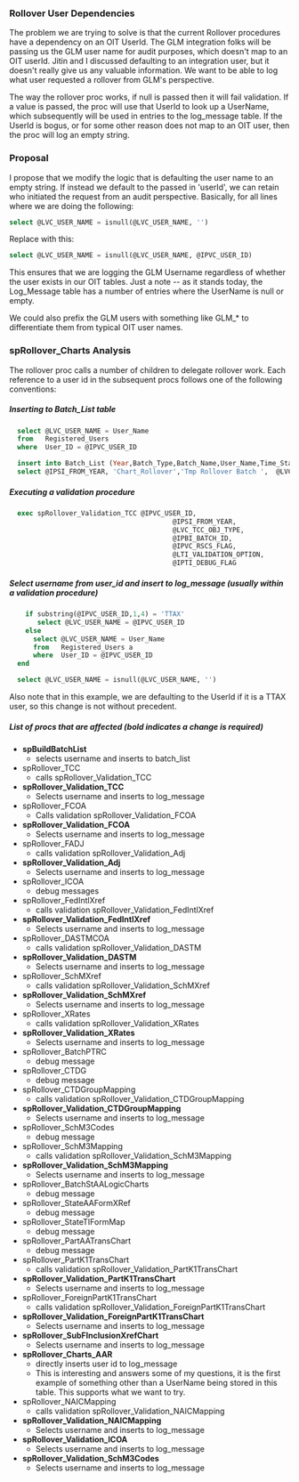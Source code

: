 ### Rollover User Dependencies

The problem we are trying to solve is that the current Rollover procedures have a dependency on an OIT UserId. The GLM integration folks will be passing us the GLM user name for audit purposes, which doesn't map to an OIT userId. Jitin and I discussed defaulting to an integration user, but it doesn't really give us any valuable information. We want to be able to log what user requested a rollover from GLM's perspective. 

The way the rollover proc works, if null is passed then it will fail validation. If a value is passed, the proc will use that UserId to look up a UserName, which subsequently will be used in entries to the log_message table. If the UserId is bogus, or for some other reason does not map to an OIT user, then the proc will log an empty string.

### Proposal

I propose that we modify the logic that is defaulting the user name to an empty string. If instead we default to the passed in 'userId', we can retain who initiated the request from an audit perspective. Basically, for all lines where we are doing the following:

```sql
select @LVC_USER_NAME = isnull(@LVC_USER_NAME, '')
```

Replace with this:

```sql
select @LVC_USER_NAME = isnull(@LVC_USER_NAME, @IPVC_USER_ID)
```

This ensures that we are logging the GLM Username regardless of whether the user exists in our OIT tables. Just a note -- as it stands today, the Log_Message table has a number of entries where the UserName is null or empty. 

We could also prefix the GLM users with something like GLM_* to differentiate them from typical OIT user names. 

### spRollover_Charts Analysis

The rollover proc calls a number of children to delegate rollover work. Each reference to a user id in the subsequent procs follows one of the following conventions:

##### Inserting to Batch_List table

```sql
  select @LVC_USER_NAME = User_Name
  from   Registered_Users
  where  User_ID = @IPVC_USER_ID

  insert into Batch_List (Year,Batch_Type,Batch_Name,User_Name,Time_Stamp)
  select @IPSI_FROM_YEAR, 'Chart_Rollover','Tmp Rollover Batch ',  @LVC_USER_NAME, getdate()
```
##### Executing a validation procedure
```sql
  exec spRollover_Validation_TCC @IPVC_USER_ID,
                                         @IPSI_FROM_YEAR,
                                         @LVC_TCC_OBJ_TYPE,
                                         @IPBI_BATCH_ID,
                                         @IPVC_RSCS_FLAG,
                                         @LTI_VALIDATION_OPTION,
                                         @IPTI_DEBUG_FLAG
```

##### Select username from user_id and insert to log_message (usually within a validation procedure)

```sql
    if substring(@IPVC_USER_ID,1,4) = 'TTAX'
       select @LVC_USER_NAME = @IPVC_USER_ID
    else
      select @LVC_USER_NAME = User_Name
      from   Registered_Users a
      where  User_ID = @IPVC_USER_ID
  end

  select @LVC_USER_NAME = isnull(@LVC_USER_NAME, '')
```

Also note that in this example, we are defaulting to the UserId if it is a TTAX user, so this change is not without precedent. 

##### List of procs that are affected (bold indicates a change is required)

* **spBuildBatchList**
	* selects username and inserts to batch_list
* spRollover_TCC
	* calls spRollover_Validation_TCC
* **spRollover_Validation_TCC**
	* Selects username and inserts to log_message
* spRollover_FCOA
	* Calls validation spRollover_Validation_FCOA
* **spRollover_Validation_FCOA**
	* Selects username and inserts to log_message
* spRollover_FADJ
	* calls validation spRollover_Validation_Adj
* **spRollover_Validation_Adj**
	* Selects username and inserts to log_message
* spRollover_ICOA
	* debug messages
* spRollover_FedIntlXref
	* calls validation spRollover_Validation_FedIntlXref
* **spRollover_Validation_FedIntlXref**
	* Selects username and inserts to log_message
* spRollover_DASTMCOA
	* calls validation spRollover_Validation_DASTM
* **spRollover_Validation_DASTM**
	* Selects username and inserts to log_message
* spRollover_SchMXref
	* calls validation spRollover_Validation_SchMXref
* **spRollover_Validation_SchMXref**
	* Selects username and inserts to log_message
* spRollover_XRates
	* calls validation spRollover_Validation_XRates
* **spRollover_Validation_XRates**
	* Selects username and inserts to log_message
* spRollover_BatchPTRC
	* debug message
* spRollover_CTDG
	* debug message
* spRollover_CTDGroupMapping
	* calls validation spRollover_Validation_CTDGroupMapping
* **spRollover_Validation_CTDGroupMapping**
	* Selects username and inserts to log_message
* spRollover_SchM3Codes
	* debug message
* spRollover_SchM3Mapping
	* calls validation spRollover_Validation_SchM3Mapping
* **spRollover_Validation_SchM3Mapping**
	* Selects username and inserts to log_message
* spRollover_BatchStAALogicCharts
	* debug message
* spRollover_StateAAFormXRef
	* debug message
* spRollover_StateTIFormMap
	* debug message
* spRollover_PartAATransChart
	* debug message
* spRollover_PartK1TransChart	
	* calls validation spRollover_Validation_PartK1TransChart
* **spRollover_Validation_PartK1TransChart**
	* Selects username and inserts to log_message
* spRollover_ForeignPartK1TransChart
	* calls validation spRollover_Validation_ForeignPartK1TransChart
* **spRollover_Validation_ForeignPartK1TransChart**
	* Selects username and inserts to log_message
* **spRollover_SubFInclusionXrefChart**
	* Selects username and inserts to log_message
* **spRollover_Charts_AAR**
	* directly inserts user id to log_message
	* This is interesting and answers some of my questions, it is the first example of something other than a UserName being stored in this table. This supports what we want to try.
* spRollover_NAICMapping
	* calls validation spRollover_Validation_NAICMapping
* **spRollover_Validation_NAICMapping**
	* Selects username and inserts to log_message
* **spRollover_Validation_ICOA**
	* Selects username and inserts to log_message
* **spRollover_Validation_SchM3Codes**
	* Selects username and inserts to log_message

